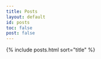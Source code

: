 ```yaml
---
title: Posts
layout: default
id: posts
toc: false
post: false
---
```


{% include posts.html
  sort="title"
%}

